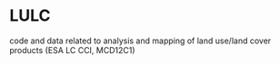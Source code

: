 # LULC
code and data related to analysis and mapping of land use/land cover products (ESA LC CCI, MCD12C1)
